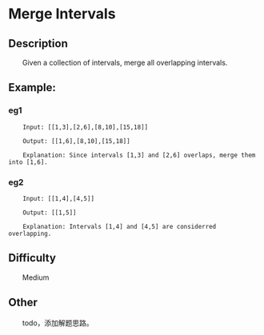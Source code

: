 # Merge Intervals

## Description

&emsp;&emsp;Given a collection of intervals, merge all overlapping intervals.
            
## Example:

### eg1

```
    Input: [[1,3],[2,6],[8,10],[15,18]]
    
    Output: [[1,6],[8,10],[15,18]]
    
    Explanation: Since intervals [1,3] and [2,6] overlaps, merge them into [1,6].
```

### eg2

```
    Input: [[1,4],[4,5]]
    
    Output: [[1,5]]
    
    Explanation: Intervals [1,4] and [4,5] are considerred overlapping.
```

## Difficulty

&emsp;&emsp;Medium

## Other

&emsp;&emsp;todo，添加解题思路。
